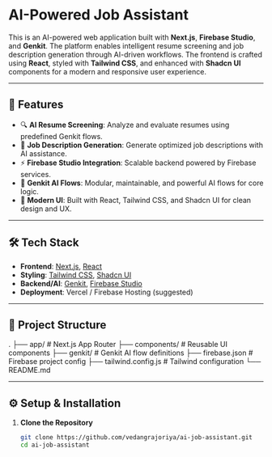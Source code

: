# AI-Powered Job Assistant

This is an AI-powered web application built with **Next.js**, **Firebase Studio**, and **Genkit**. The platform enables intelligent resume screening and job description generation through AI-driven workflows. The frontend is crafted using **React**, styled with **Tailwind CSS**, and enhanced with **Shadcn UI** components for a modern and responsive user experience.

---

## 🚀 Features

- 🔍 **AI Resume Screening**: Analyze and evaluate resumes using predefined Genkit flows.
- 📝 **Job Description Generation**: Generate optimized job descriptions with AI assistance.
- ⚡ **Firebase Studio Integration**: Scalable backend powered by Firebase services.
- 🧠 **Genkit AI Flows**: Modular, maintainable, and powerful AI flows for core logic.
- 🎨 **Modern UI**: Built with React, Tailwind CSS, and Shadcn UI for clean design and UX.

---

## 🛠️ Tech Stack

- **Frontend**: [Next.js](https://nextjs.org/), [React](https://react.dev/)
- **Styling**: [Tailwind CSS](https://tailwindcss.com/), [Shadcn UI](https://ui.shadcn.com/)
- **Backend/AI**: [Genkit](https://genkit.dev/), [Firebase Studio](https://firebase.google.com/)
- **Deployment**: Vercel / Firebase Hosting (suggested)

---

## 📁 Project Structure

.
├── app/ # Next.js App Router
├── components/ # Reusable UI components
├── genkit/ # Genkit AI flow definitions
├── firebase.json # Firebase project config
├── tailwind.config.js # Tailwind configuration
└── README.md


---

## ⚙️ Setup & Installation

1. **Clone the Repository**
   ```bash
   git clone https://github.com/vedangrajoriya/ai-job-assistant.git
   cd ai-job-assistant
